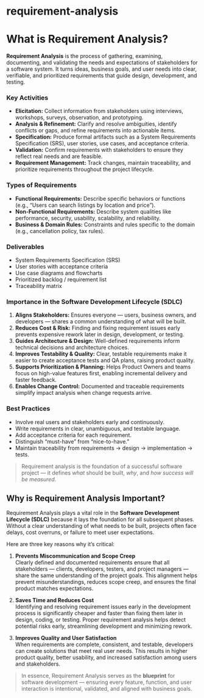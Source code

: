 # requirement-analysis
# What is Requirement Analysis?

**Requirement Analysis** is the process of gathering, examining, documenting, and validating the needs and expectations of stakeholders for a software system. It turns ideas, business goals, and user needs into clear, verifiable, and prioritized requirements that guide design, development, and testing.

### Key Activities
- **Elicitation:** Collect information from stakeholders using interviews, workshops, surveys, observation, and prototyping.
- **Analysis & Refinement:** Clarify and resolve ambiguities, identify conflicts or gaps, and refine requirements into actionable items.
- **Specification:** Produce formal artifacts such as a System Requirements Specification (SRS), user stories, use cases, and acceptance criteria.
- **Validation:** Confirm requirements with stakeholders to ensure they reflect real needs and are feasible.
- **Requirement Management:** Track changes, maintain traceability, and prioritize requirements throughout the project lifecycle.

### Types of Requirements
- **Functional Requirements:** Describe specific behaviors or functions (e.g., “Users can search listings by location and price”).
- **Non-Functional Requirements:** Describe system qualities like performance, security, usability, scalability, and reliability.
- **Business & Domain Rules:** Constraints and rules specific to the domain (e.g., cancellation policy, tax rules).

### Deliverables
- System Requirements Specification (SRS)
- User stories with acceptance criteria
- Use case diagrams and flowcharts
- Prioritized backlog / requirement list
- Traceability matrix

### Importance in the Software Development Lifecycle (SDLC)
1. **Aligns Stakeholders:** Ensures everyone — users, business owners, and developers — shares a common understanding of what will be built.
2. **Reduces Cost & Risk:** Finding and fixing requirement issues early prevents expensive rework later in design, development, or testing.
3. **Guides Architecture & Design:** Well-defined requirements inform technical decisions and architecture choices.
4. **Improves Testability & Quality:** Clear, testable requirements make it easier to create acceptance tests and QA plans, raising product quality.
5. **Supports Prioritization & Planning:** Helps Product Owners and teams focus on high-value features first, enabling incremental delivery and faster feedback.
6. **Enables Change Control:** Documented and traceable requirements simplify impact analysis when change requests arrive.

### Best Practices
- Involve real users and stakeholders early and continuously.
- Write requirements in clear, unambiguous, and testable language.
- Add acceptance criteria for each requirement.
- Distinguish “must-have” from “nice-to-have.”
- Maintain traceability from requirements → design → implementation → tests.

> Requirement analysis is the foundation of a successful software project — it defines *what* should be built, *why*, and *how success will be measured*.

## Why is Requirement Analysis Important?

Requirement Analysis plays a vital role in the **Software Development Lifecycle (SDLC)** because it lays the foundation for all subsequent phases. Without a clear understanding of what needs to be built, projects often face delays, cost overruns, or failure to meet user expectations.

Here are three key reasons why it’s critical:

1. **Prevents Miscommunication and Scope Creep**  
   Clearly defined and documented requirements ensure that all stakeholders — clients, developers, testers, and project managers — share the same understanding of the project goals. This alignment helps prevent misunderstandings, reduces scope creep, and ensures the final product matches expectations.

2. **Saves Time and Reduces Cost**  
   Identifying and resolving requirement issues early in the development process is significantly cheaper and faster than fixing them later in design, coding, or testing. Proper requirement analysis helps detect potential risks early, streamlining development and minimizing rework.

3. **Improves Quality and User Satisfaction**  
   When requirements are complete, consistent, and testable, developers can create solutions that meet real user needs. This results in higher product quality, better usability, and increased satisfaction among users and stakeholders.

> In essence, Requirement Analysis serves as the **blueprint** for software development — ensuring every feature, function, and user interaction is intentional, validated, and aligned with business goals.
